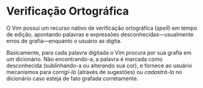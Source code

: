 Verificação Ortográfica
=======================

O Vim possui um recurso nativo de verificação ortográfica
(*spell*) em tempo de edição, apontando palavras e
expressões desconhecidas—usualmente erros de grafia—enquanto o usuário
as digita.

Basicamente, para cada palavra digitada o Vim procura por sua grafia em
um dicionário. Não encontrando-a, a palavra é marcada como desconhecida
(sublinhando-a ou alterando sua cor), e fornece ao usuário mecanismos
para *corrigi-la* (através de sugestões) ou
*cadastrá-la* no dicionário caso esteja de fato grafada
corretamente.
